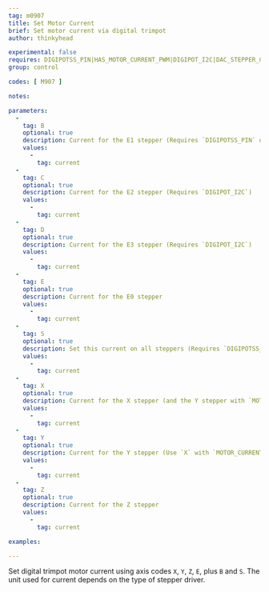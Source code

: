 ```yaml
---
tag: m0907
title: Set Motor Current
brief: Set motor current via digital trimpot
author: thinkyhead

experimental: false
requires: DIGIPOTSS_PIN|HAS_MOTOR_CURRENT_PWM|DIGIPOT_I2C|DAC_STEPPER_CURRENT
group: control

codes: [ M907 ]

notes:

parameters:
  -
    tag: B
    optional: true
    description: Current for the E1 stepper (Requires `DIGIPOTSS_PIN` or `DIGIPOT_I2C`)
    values:
      -
        tag: current
  -
    tag: C
    optional: true
    description: Current for the E2 stepper (Requires `DIGIPOT_I2C`)
    values:
      -
        tag: current
  -
    tag: D
    optional: true
    description: Current for the E3 stepper (Requires `DIGIPOT_I2C`)
    values:
      -
        tag: current
  -
    tag: E
    optional: true
    description: Current for the E0 stepper
    values:
      -
        tag: current
  -
    tag: S
    optional: true
    description: Set this current on all steppers (Requires `DIGIPOTSS_PIN` or `DAC_STEPPER_CURRENT`)
    values:
      -
        tag: current
  -
    tag: X
    optional: true
    description: Current for the X stepper (and the Y stepper with `MOTOR_CURRENT_PWM_XY`)
    values:
      -
        tag: current
  -
    tag: Y
    optional: true
    description: Current for the Y stepper (Use `X` with `MOTOR_CURRENT_PWM_XY`)
    values:
      -
        tag: current
  -
    tag: Z
    optional: true
    description: Current for the Z stepper
    values:
      -
        tag: current

examples:

---
```


Set digital trimpot motor current using axis codes `X`, `Y`, `Z`, `E`, plus `B` and `S`. The unit used for current depends on the type of stepper driver.
